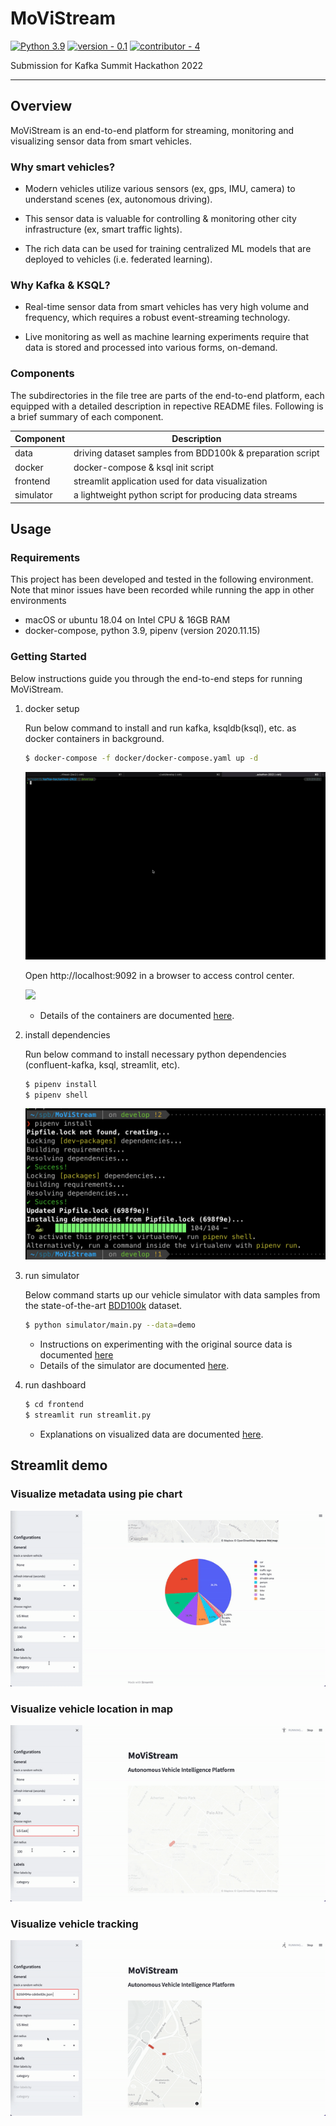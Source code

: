 # MoViStream

[![Python 3.9](https://img.shields.io/badge/python-3.9-blue.svg)](https://www.python.org/downloads/release/python-394/) [![version - 0.1](https://img.shields.io/badge/version-0.1-blue)](https://) [![contributor - 4](https://img.shields.io/badge/contributor-4-blue)](https://)

Submission for Kafka Summit Hackathon 2022

---

## Overview

MoViStream is an end-to-end platform for streaming, monitoring and visualizing sensor data from smart vehicles.

### Why smart vehicles?

- Modern vehicles utilize various sensors (ex, gps, IMU, camera) to understand scenes (ex, autonomous driving).

- This sensor data is valuable for controlling & monitoring other city infrastructure (ex, smart traffic lights).

- The rich data can be used for training centralized ML models that are deployed to vehicles (i.e. federated learning).

### Why Kafka & KSQL?

- Real-time sensor data from smart vehicles has very high volume and frequency, which requires a robust event-streaming technology.

- Live monitoring as well as machine learning experiments require that data is stored and processed into various forms, on-demand.

### Components

The subdirectories in the file tree are parts of the end-to-end platform, each equipped with a detailed description in repective README files. Following is a brief summary of each component.

| Component | Description                                               |
| --------- | --------------------------------------------------------- |
| data      | driving dataset samples from BDD100k & preparation script |
| docker    | docker-compose & ksql init script                         |
| frontend  | streamlit application used for data visualization         |
| simulator | a lightweight python script for producing data streams    |

## Usage

### Requirements

This project has been developed and tested in the following environment. Note that minor issues have been recorded while running the app in other environments

- macOS or ubuntu 18.04 on Intel CPU & 16GB RAM
- docker-compose, python 3.9, pipenv (version 2020.11.15)

### Getting Started

Below instructions guide you through the end-to-end steps for running MoViStream.

1. docker setup

   Run below command to install and run kafka, ksqldb(ksql), etc. as docker containers in background.

   ```sh
   $ docker-compose -f docker/docker-compose.yaml up -d
   ```

   ![](/image/docker-compose.gif)

   Open http://localhost:9092 in a browser to access control center.

   ![](/image/control.gif)

   - Details of the containers are documented [here](./docker/README.md).

2. install dependencies

   Run below command to install necessary python dependencies (confluent-kafka, ksql, streamlit, etc).

   ```sh
   $ pipenv install
   $ pipenv shell
   ```

   ![](/image/pipenv-install.png)

3. run simulator

   Below command starts up our vehicle simulator with data samples from the state-of-the-art [BDD100k](https://www.bdd100k.com/) dataset.

   ```sh
   $ python simulator/main.py --data=demo
   ```

   - Instructions on experimenting with the original source data is documented [here](./simulator/README.md)
   - Details of the simulator are documented [here](./simulator/README.md).

4. run dashboard

   ```sh
   $ cd frontend
   $ streamlit run streamlit.py
   ```

   - Explanations on visualized data are documented [here](./frontend/README.md).

## Streamlit demo

### Visualize metadata using pie chart

![](/image/pie-chart.gif)

### Visualize vehicle location in map

![](/image/map.gif)

### Visualize vehicle tracking

![](/image/tracking.gif)
